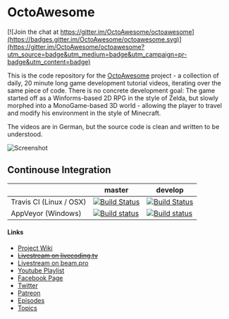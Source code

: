 # OctoAwesome

[![Join the chat at https://gitter.im/OctoAwesome/octoawesome](https://badges.gitter.im/OctoAwesome/octoawesome.svg)](https://gitter.im/OctoAwesome/octoawesome?utm_source=badge&utm_medium=badge&utm_campaign=pr-badge&utm_content=badge)

This is the code repository for the [OctoAwesome](http://wiki.octoawesome.net/wiki/Hauptseite) project - a collection of daily, 20 minute long game development tutorial videos, iterating over the same piece of code. There is no concrete development goal: The game started off as a Winforms-based 2D RPG in the style of Zelda, but slowly morphed into a MonoGame-based 3D world - allowing the player to travel and modify his environment in the style of Minecraft. 

The videos are in German, but the source code is clean and written to be understood.

![Screenshot](http://wiki.octoawesome.net/images/thumb/0/01/Livestream.png/800px-Livestream.png)

## Continouse Integration

|  | master | develop |
| --- | ----- | ---- |
| Travis CI (Linux / OSX) | [![Build Status](https://travis-ci.org/OctoAwesome/octoawesome.svg?branch=master)](https://travis-ci.org/OctoAwesome/octoawesome) | [![Build Status](https://travis-ci.org/OctoAwesome/octoawesome.svg?branch=develop)](https://travis-ci.org/OctoAwesome/octoawesome) |
| AppVeyor (Windows) | [![Build status](https://ci.appveyor.com/api/projects/status/cp38q1t1xsl9tth4/branch/master?svg=true)](https://ci.appveyor.com/project/reicheltp/octoawesome/branch/master) | [![Build status](https://ci.appveyor.com/api/projects/status/cp38q1t1xsl9tth4/branch/develop?svg=true)](https://ci.appveyor.com/project/reicheltp/octoawesome/branch/develop) |


#### Links
* [Project Wiki](http://wiki.octoawesome.net/wiki/Hauptseite)
* <del>[Livestream on livecoding.tv](http://www.livecoding.tv/bobstriker)</del>
* [Livestream on beam.pro](http://beam.pro/tomwendel)
* [Youtube Playlist](https://www.youtube.com/playlist?list=PLFOBQ8ri3LGzTuupbPahvVylv4OOyRVaK)
* [Facebook Page](https://www.facebook.com/octoawesome)
* [Twitter](http://www.twitter.com/bobstriker)
* [Patreon](http://www.patreon.com/bobstriker)
* [Episodes](http://wiki.octoawesome.net/wiki/Episoden)
* [Topics](http://wiki.octoawesome.net/wiki/Themen)
